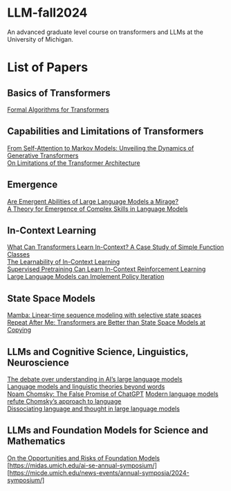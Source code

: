 # LLM-fall2024
An advanced graduate level course on transformers and LLMs at the University of Michigan.

# List of Papers

## Basics of Transformers

[Formal Algorithms for Transformers](https://arxiv.org/pdf/2207.09238.pdf)

## Capabilities and Limitations of Transformers

[From Self-Attention to Markov Models: Unveiling the Dynamics of Generative Transformers](https://arxiv.org/pdf/2402.13512.pdf)    
[On Limitations of the Transformer Architecture](https://arxiv.org/pdf/2402.08164.pdf)    

## Emergence

[Are Emergent Abilities of Large Language Models a Mirage?](https://arxiv.org/pdf/2304.15004.pdf)    
[A Theory for Emergence of Complex Skills in Language Models](https://arxiv.org/pdf/2307.15936.pdf)    

## In-Context Learning

[What Can Transformers Learn In-Context? A Case Study of Simple Function Classes](https://arxiv.org/pdf/2208.01066.pdf)    
[The Learnability of In-Context Learning](https://arxiv.org/pdf/2303.07895.pdf)    
[Supervised Pretraining Can Learn In-Context Reinforcement Learning](https://arxiv.org/pdf/2306.14892.pdf)    
[Large Language Models can Implement Policy Iteration](https://proceedings.neurips.cc/paper_files/paper/2023/file/60dc7fa827f5f761ad481e2ad40b5573-Paper-Conference.pdf)    

## State Space Models

[Mamba: Linear-time sequence modeling with selective state spaces](https://arxiv.org/ftp/arxiv/papers/2312/2312.00752.pdf)    
[Repeat After Me: Transformers are Better than State Space Models at Copying](https://arxiv.org/pdf/2402.01032.pdf)    

## LLMs and Cognitive Science, Linguistics, Neuroscience

[The debate over understanding in AI’s large language models](https://www.pnas.org/doi/abs/10.1073/pnas.2215907120)    
[Language models and linguistic theories beyond words](https://www.nature.com/articles/s42256-023-00703-8)    
[Noam Chomsky: The False Promise of ChatGPT](https://www.nytimes.com/2023/03/08/opinion/noam-chomsky-chatgpt-ai.html)
[Modern language models refute Chomsky’s approach to language](https://lingbuzz.net/lingbuzz/007180)    
[Dissociating language and thought in large language models](https://arxiv.org/pdf/2301.06627.pdf)

## LLMs and Foundation Models for Science and Mathematics

[On the Opportunities and Risks of Foundation Models](https://crfm.stanford.edu/assets/report.pdf)    
[https://midas.umich.edu/ai-se-annual-symposium/]    
[https://micde.umich.edu/news-events/annual-symposia/2024-symposium/]    
